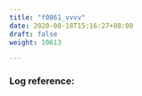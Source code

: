 ```yaml
---
title: "f0061_vvvv"
date: 2020-08-18T15:16:27+88:00
draft: false
weight: 10613

---
```


### Log reference: <no value>

```
